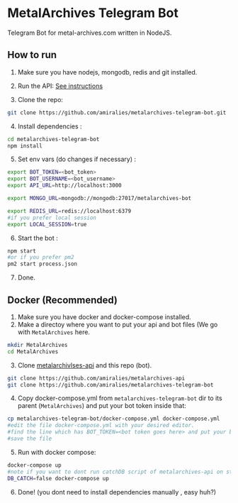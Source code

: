 MetalArchives Telegram Bot
======
Telegram Bot for metal-archives.com written in NodeJS.

How to run
-------
1. Make sure you have nodejs, mongodb, redis and git installed.

2. Run the API:
[See instructions ](https://github.com/amiralies/metalarchives-api)

3. Clone the repo:
```sh
git clone https://github.com/amiralies/metalarchives-telegram-bot.git
```

4. Install dependencies :
```sh
cd metalarchives-telegram-bot
npm install
```

5. Set env vars (do changes if necessary) :
```sh
export BOT_TOKEN=<bot_token>
export BOT_USERNAME=<bot_username>
export API_URL=http://localhost:3000

export MONGO_URL=mongodb://mongodb:27017/metalarchives-bot

export REDIS_URL=redis://localhost:6379
#if you prefer local session
export LOCAL_SESSION=true
```

6. Start the bot :
```sh
npm start
#or if you prefer pm2
pm2 start process.json
```
7. Done.

Docker (Recommended)
-------
1. Make sure you have docker and docker-compose installed.
2. Make a directoy where you want to put your api and bot files (We go with `MetalArchives` here.
```sh
mkdir MetalArchives
cd MetalArchives
```
3. Clone [metalarchivlses-api](https://github.com/amiralies/metalarchives-api) and this repo (bot).
```sh
git clone https://github.com/amiralies/metalarchives-api
git clone https://github.com/amiralies/metalarchives-telegram-bot
```
4. Copy docker-compose.yml from `metalarchives-telegram-bot` dir to its parent (`MetalArchives`) and put your bot token inside that:
```sh
cp metalarchives-telegram-bot/docker-compose.yml docker-compose.yml 
#edit the file docker-compose.yml with your desired editor.
#find the line which has BOT_TOKEN=<bot token goes here> and put your bot token 
#save the file
```
5. Run with docker compose:
```sh
docker-compose up
#note if you want to dont run catchDB script of metalarchives-api on start try with
DB_CATCH=false docker-compose up
```
6. Done! (you dont need to install dependencies manually , easy huh?)
